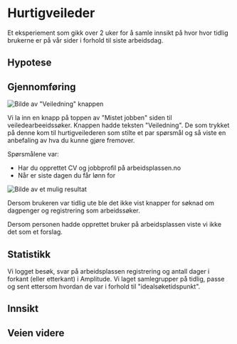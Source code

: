 <div className="container mx-auto">

# Hurtigveileder

Et eksperiement som gikk over 2 uker for å samle innsikt på hvor hvor tidlig brukerne er på vår sider i forhold til siste arbeidsdag.

## Hypotese

## Gjennomføring

![Bilde av "Veiledning" knappen](/images/muligheter/hurtigveileder/inngang-til-hurtigveileder.png)

Vi la inn en knapp på toppen av "Mistet jobben" siden til veiledearbeeidssøker.
Knappen hadde teksten "Veiledning". De som trykket på denne kom til hurtigveilederen som stilte et par spørsmål og så viste en anbefaling av hva du kunne gjøre fremover.

Spørsmålene var:
- Har du opprettet CV og jobbprofil på arbeidsplassen.no
- Når er siste dagen du får lønn for

![Bilde av et mulig resultat](/images/muligheter/hurtigveileder/mulig-resultat-av-veileder.png)

Dersom brukeren var tidlig ute ble det ikke vist knapper for søknad om dagpenger og registrering som arbeidssøker.

Dersom personen hadde opprettet bruker på arbeidsplassen viste vi ikke det som et forslag.

## Statistikk

Vi logget besøk, svar på arbeidsplassen registrering og antall dager i forkant (eller etterkant) i Amplitude. Vi laget samlegrupper på tidlig, passe og sent ettersom hvordan de var i forhold til "idealsøketidspunkt".



## Innsikt

## Veien videre

</div>